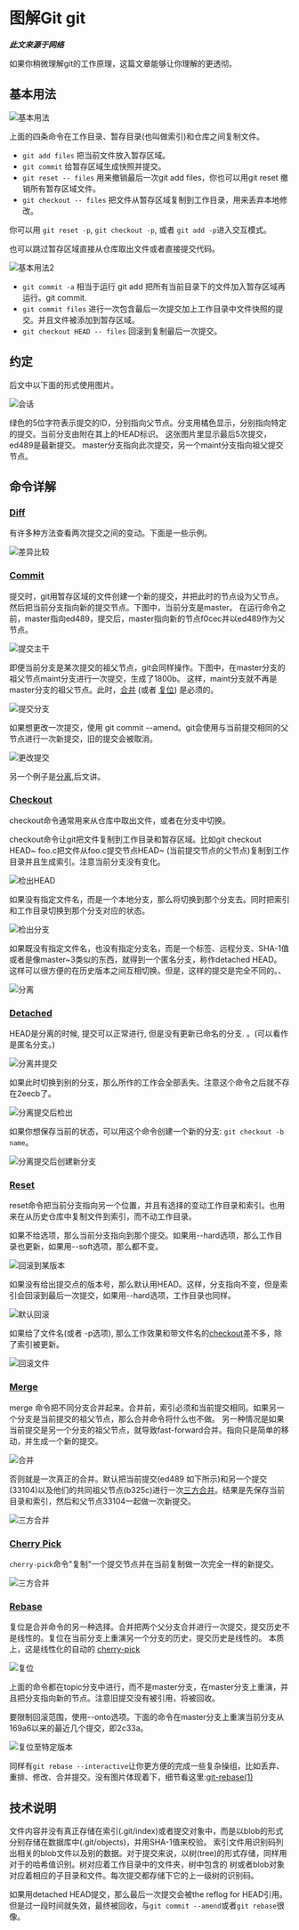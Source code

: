 # 图解Git **git**

***此文来源于网络***

如果你稍微理解git的工作原理，这篇文章能够让你理解的更透彻。

## 基本用法

![基本用法](images/git-refer-basic-usage.png)

上面的四条命令在工作目录、暂存目录(也叫做索引)和仓库之间复制文件。

* `git add files` 把当前文件放入暂存区域。
* `git commit` 给暂存区域生成快照并提交。
* `git reset -- files` 用来撤销最后一次git add files，你也可以用git reset 撤销所有暂存区域文件。
* `git checkout -- files` 把文件从暂存区域复制到工作目录，用来丢弃本地修改。

你可以用 `git reset -p`, `git checkout -p`, 或者 `git add -p`进入交互模式。

也可以跳过暂存区域直接从仓库取出文件或者直接提交代码。

![基本用法2](images/git-refer-basic-usage2.png)

* `git commit -a` 相当于运行 git add 把所有当前目录下的文件加入暂存区域再运行。git commit.
* `git commit files` 进行一次包含最后一次提交加上工作目录中文件快照的提交。并且文件被添加到暂存区域。
* `git checkout HEAD -- files` 回滚到复制最后一次提交。

## 约定

后文中以下面的形式使用图片。

![会话](images/git-refer-conventions.png)

绿色的5位字符表示提交的ID，分别指向父节点。分支用橘色显示，分别指向特定的提交。当前分支由附在其上的HEAD标识。 这张图片里显示最后5次提交，ed489是最新提交。 master分支指向此次提交，另一个maint分支指向祖父提交节点。

## 命令详解

### [Diff](#diff)

有许多种方法查看两次提交之间的变动。下面是一些示例。

![差异比较](images/git-refer-diff.png)

### [Commit](#commit)

提交时，git用暂存区域的文件创建一个新的提交，并把此时的节点设为父节点。然后把当前分支指向新的提交节点。下图中，当前分支是master。 在运行命令之前，master指向ed489，提交后，master指向新的节点f0cec并以ed489作为父节点。

![提交主干](images/git-refer-commit-master.png)

即便当前分支是某次提交的祖父节点，git会同样操作。下图中，在master分支的祖父节点maint分支进行一次提交，生成了1800b。 这样，maint分支就不再是master分支的祖父节点。此时，[合并](#merge) (或者 [复位](rebase)) 是必须的。

![提交分支](images/git-refer-commit-maint.png)

如果想更改一次提交，使用 git commit --amend。git会使用与当前提交相同的父节点进行一次新提交，旧的提交会被取消。

![更改提交](images/git-refer-commit-amend.png)

另一个例子是[分离](#detached),后文讲。

### [Checkout](#checkout)

checkout命令通常用来从仓库中取出文件，或者在分支中切换。

checkout命令让git把文件复制到工作目录和暂存区域。比如git checkout HEAD~ foo.c把文件从foo.c提交节点HEAD~ (当前提交节点的父节点)复制到工作目录并且生成索引。注意当前分支没有变化。

![检出HEAD](images/git-refer-checkout-files.png)

如果没有指定文件名，而是一个本地分支，那么将切换到那个分支去。同时把索引和工作目录切换到那个分支对应的状态。

![检出分支](images/git-refer-checkout-branch.png)


如果既没有指定文件名，也没有指定分支名，而是一个标签、远程分支、SHA-1值或者是像master~3类似的东西，就得到一个匿名分支，称作detached HEAD。 这样可以很方便的在历史版本之间互相切换。但是，这样的提交是完全不同的。、

![分离](images/git-refer-checkout-detached.png)

### [Detached](#detached)

HEAD是分离的时候, 提交可以正常进行, 但是没有更新已命名的分支. 。(可以看作是匿名分支。)

![分离并提交](images/git-refer-commit-detached.png)

如果此时切换到别的分支，那么所作的工作会全部丢失。注意这个命令之后就不存在2eecb了。

![分离提交后检出](images/git-refer-checkout-after-detached.png)

如果你想保存当前的状态，可以用这个命令创建一个新的分支: `git checkout -b name`。

![分离提交后创建新分支](images/git-refer-checkout-b-detached.png)

### [Reset](#reset)

reset命令把当前分支指向另一个位置，并且有选择的变动工作目录和索引。也用来在从历史仓库中复制文件到索引，而不动工作目录。

如果不给选项，那么当前分支指向到那个提交。如果用--hard选项，那么工作目录也更新，如果用--soft选项，那么都不变。

![回滚到某版本](images/git-refer-reset-commit.png)

如果没有给出提交点的版本号，那么默认用HEAD。这样，分支指向不变，但是索引会回滚到最后一次提交，如果用--hard选项，工作目录也同样。

![默认回滚](images/git-refer-reset.png)

如果给了文件名(或者 -p选项), 那么工作效果和带文件名的[checkout](#checkout)差不多，除了索引被更新。

![回滚文件](images/git-refer-reset-files.png)

### [Merge](#merge)

merge 命令把不同分支合并起来。合并前，索引必须和当前提交相同。如果另一个分支是当前提交的祖父节点，那么合并命令将什么也不做。 另一种情况是如果当前提交是另一个分支的祖父节点，就导致fast-forward合并。指向只是简单的移动，并生成一个新的提交。

![合并](images/git-refer-merge-ff.png)

否则就是一次真正的合并。默认把当前提交(ed489 如下所示)和另一个提交(33104)以及他们的共同祖父节点(b325c)进行一次[三方合并](http://en.wikipedia.org/wiki/Three-way_merge)。结果是先保存当前目录和索引，然后和父节点33104一起做一次新提交。

![三方合并](images/git-refer-merge.png)

### [Cherry Pick](#cherry-pick)

`cherry-pick`命令"复制"一个提交节点并在当前复制做一次完全一样的新提交。

![三方合并](images/git-refer-cherry-pick.png)

### [Rebase](#rebase)

复位是合并命令的另一种选择。合并把两个父分支合并进行一次提交，提交历史不是线性的。复位在当前分支上重演另一个分支的历史，提交历史是线性的。 本质上，这是线性化的自动的 [cherry-pick](#cherry-pick)

![复位](images/git-refer-rebase.png)

上面的命令都在topic分支中进行，而不是master分支，在master分支上重演，并且把分支指向新的节点。注意旧提交没有被引用，将被回收。

要限制回滚范围，使用--onto选项。下面的命令在master分支上重演当前分支从169a6以来的最近几个提交，即2c33a。

![复位至特定版本](images/git-refer-rebase-onto.png)

同样有`git rebase --interactive`让你更方便的完成一些复杂操组，比如丢弃、重排、修改、合并提交。没有图片体现着下，细节看这里:[git-rebase(1)](http://www.kernel.org/pub/software/scm/git/docs/git-rebase.html#_interactive_mode)

## 技术说明

文件内容并没有真正存储在索引(.git/index)或者提交对象中，而是以blob的形式分别存储在数据库中(.git/objects)，并用SHA-1值来校验。 索引文件用识别码列出相关的blob文件以及别的数据。对于提交来说，以树(tree)的形式存储，同样用对于的哈希值识别。树对应着工作目录中的文件夹，树中包含的 树或者blob对象对应着相应的子目录和文件。每次提交都存储下它的上一级树的识别码。

如果用detached HEAD提交，那么最后一次提交会被the reflog for HEAD引用。但是过一段时间就失效，最终被回收，与`git commit --amend`或者`git rebase`很像。

